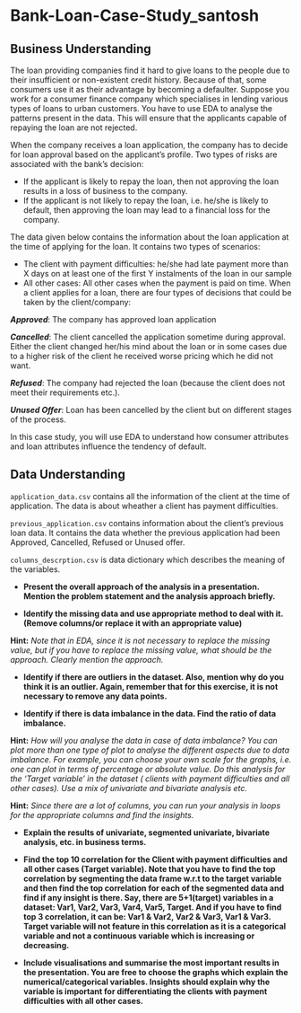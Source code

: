 # Bank-Loan-Case-Study_santosh

## Business Understanding

The loan providing companies find it hard to give loans to the people due to their insufficient or non-existent credit history. Because of that, some consumers use it as their advantage by becoming a defaulter. Suppose you work for a consumer finance company which specialises in lending various types of loans to urban customers. You have to use EDA to analyse the patterns present in the data. This will ensure that the applicants capable of repaying the loan are not rejected.

When the company receives a loan application, the company has to decide for loan approval based on the applicant’s profile. Two types of risks are associated with the bank’s decision:

* If the applicant is likely to repay the loan, then not approving the loan results in a loss of business to the company.
* If the applicant is not likely to repay the loan, i.e. he/she is likely to default, then approving the loan may lead to   a financial loss for the company.

The data given below contains the information about the loan application at the time of applying for the loan. It contains two types of scenarios:

* The client with payment difficulties: he/she had late payment more than X days on at least one of the first Y   		      instalments of the loan in our sample
* All other cases: All other cases when the payment is paid on time.
  When a client applies for a loan, there are four types of decisions that could be taken by the client/company:

***Approved***: The company has approved loan application

***Cancelled***: The client cancelled the application sometime during approval. Either the client changed her/his mind about the loan or in some cases due to a higher risk of the client he received worse pricing which he did not want.

***Refused***: The company had rejected the loan (because the client does not meet their requirements etc.).

***Unused Offer***: Loan has been cancelled by the client but on different stages of the process.

In this case study, you will use EDA to understand how consumer attributes and loan attributes influence the tendency of default.

## Data Understanding

`application_data.csv` contains all the information of the client at the time of application.
						The data is about wheather a client has payment difficulties.
                        
`previous_application.csv` contains information about the client’s previous loan data. It contains the data whether the 							previous application had been Approved, Cancelled, Refused or Unused offer.

`columns_descrption.csv` is data dictionary which describes the meaning of the variables.


* **Present the overall approach of the analysis in a presentation. Mention the problem statement and the analysis approach briefly.**

* **Identify the missing data and use appropriate method to deal with it. (Remove columns/or replace it with an appropriate value)**

**Hint:** *Note that in EDA, since it is not necessary to replace the missing value, but if you have to replace the missing value, what should be the approach. Clearly mention the approach.*

* **Identify if there are outliers in the dataset. Also, mention why do you think it is an outlier. Again, remember that for this exercise, it is not necessary to remove any data points.**


* **Identify if there is data imbalance in the data. Find the ratio of data imbalance.**

**Hint:** *How will you analyse the data in case of data imbalance? You can plot more than one type of plot to analyse the different aspects due to data imbalance. For example, you can choose your own scale for the graphs, i.e. one can plot in terms of percentage or absolute value. Do this analysis for the ‘Target variable’ in the dataset ( clients with payment difficulties and all other cases). Use a mix of univariate and bivariate analysis etc.*

 

**Hint:** *Since there are a lot of columns, you can run your analysis in loops for the appropriate columns and find the insights.*

* **Explain the results of univariate, segmented univariate, bivariate analysis, etc. in business terms.**


* **Find the top 10 correlation for the Client with payment difficulties and all other cases (Target variable). Note that you have to find the top correlation by segmenting the data frame w.r.t to the target variable and then find the top correlation for each of the segmented data and find if any insight is there.  Say, there are 5+1(target) variables in a dataset: Var1, Var2, Var3, Var4, Var5, Target. And if you have to find top 3 correlation, it can be: Var1 & Var2, Var2 & Var3, Var1 & Var3. Target variable will not feature in this correlation as it is a categorical variable and not a continuous variable which is increasing or decreasing.**


* **Include visualisations and summarise the most important results in the presentation. You are free to choose the graphs which explain the numerical/categorical variables. Insights should explain why the variable is important for differentiating the clients with payment difficulties with all other cases.**

